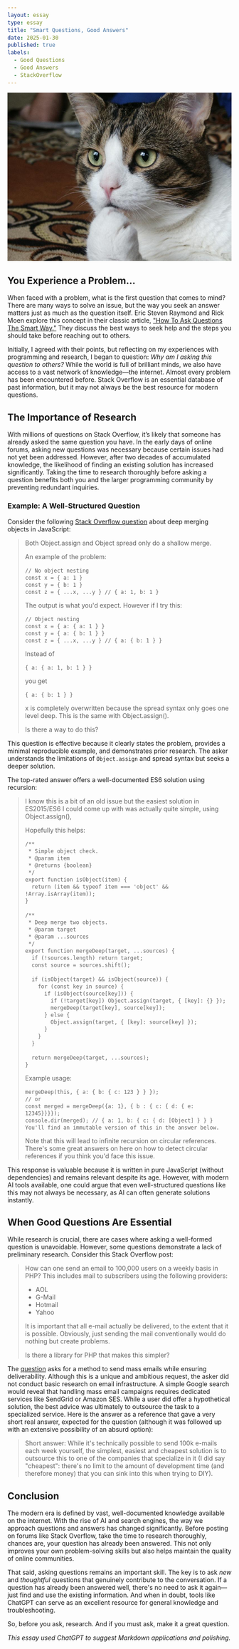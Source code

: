```yaml
---
layout: essay
type: essay
title: "Smart Questions, Good Answers"
date: 2025-01-30
published: true
labels:
  - Good Questions
  - Good Answers
  - StackOverflow
---
```


![RTFM](../img/question-cat.jpg)

## You Experience a Problem...

When faced with a problem, what is the first question that comes to mind? There are many ways to solve an issue, but the way you seek an answer matters just as much as the question itself. Eric Steven Raymond and Rick Moen explore this concept in their classic article, ["How To Ask Questions The Smart Way."](http://www.catb.org/~esr/faqs/smart-questions.html) They discuss the best ways to seek help and the steps you should take before reaching out to others.

Initially, I agreed with their points, but reflecting on my experiences with programming and research, I began to question: *Why am I asking this question to others?* While the world is full of brilliant minds, we also have access to a vast network of knowledge—the internet. Almost every problem has been encountered before. Stack Overflow is an essential database of past information, but it may not always be the best resource for modern questions.

## The Importance of Research

With millions of questions on Stack Overflow, it’s likely that someone has already asked the same question you have. In the early days of online forums, asking new questions was necessary because certain issues had not yet been addressed. However, after two decades of accumulated knowledge, the likelihood of finding an existing solution has increased significantly. Taking the time to research thoroughly before asking a question benefits both you and the larger programming community by preventing redundant inquiries.

### Example: A Well-Structured Question

Consider the following [Stack Overflow question](https://stackoverflow.com/questions/27936772/how-to-deep-merge-instead-of-shallow-merge) about deep merging objects in JavaScript:

> Both Object.assign and Object spread only do a shallow merge.
>
> An example of the problem:
>
> ```
> // No object nesting
> const x = { a: 1 }
> const y = { b: 1 }
> const z = { ...x, ...y } // { a: 1, b: 1 }
> ```
> 
> The output is what you'd expect. However if I try this:
>
> ```
> // Object nesting
> const x = { a: { a: 1 } }
> const y = { a: { b: 1 } }
> const z = { ...x, ...y } // { a: { b: 1 } }
> ```
> 
> Instead of
>
> ```
> { a: { a: 1, b: 1 } }
> ```
> 
> you get
>
> ```
> { a: { b: 1 } }
> ```
> 
> x is completely overwritten because the spread syntax only goes one level deep. This is the same with Object.assign().
>
> Is there a way to do this?

This question is effective because it clearly states the problem, provides a minimal reproducible example, and demonstrates prior research. The asker understands the limitations of `Object.assign` and spread syntax but seeks a deeper solution. 

The top-rated answer offers a well-documented ES6 solution using recursion:

> I know this is a bit of an old issue but the easiest solution in ES2015/ES6 I could come up with was actually quite simple, using Object.assign(),
>
> Hopefully this helps:
> 
> ```
> /**
>  * Simple object check.
>  * @param item
>  * @returns {boolean}
>  */
> export function isObject(item) {
>   return (item && typeof item === 'object' && !Array.isArray(item));
> }
>
> /**
>  * Deep merge two objects.
>  * @param target
>  * @param ...sources
>  */
> export function mergeDeep(target, ...sources) {
>   if (!sources.length) return target;
>   const source = sources.shift();
>
>   if (isObject(target) && isObject(source)) {
>     for (const key in source) {
>       if (isObject(source[key])) {
>         if (!target[key]) Object.assign(target, { [key]: {} });
>         mergeDeep(target[key], source[key]);
>       } else {
>         Object.assign(target, { [key]: source[key] });
>       }
>     }
>   }
>
>   return mergeDeep(target, ...sources);
> }
> ```
> 
> Example usage:
> 
> ```
> mergeDeep(this, { a: { b: { c: 123 } } });
> // or
> const merged = mergeDeep({a: 1}, { b : { c: { d: { e: 12345}}}});  
> console.dir(merged); // { a: 1, b: { c: { d: [Object] } } }
> You'll find an immutable version of this in the answer below.
> ```
> 
> Note that this will lead to infinite recursion on circular references. There's some great answers on here on how to detect circular references if you think you'd face this issue.

This response is valuable because it is written in pure JavaScript (without dependencies) and remains relevant despite its age. However, with modern AI tools available, one could argue that even well-structured questions like this may not always be necessary, as AI can often generate solutions instantly.

## When Good Questions Are Essential

While research is crucial, there are cases where asking a well-formed question is unavoidable. However, some questions demonstrate a lack of preliminary research. Consider this Stack Overflow post:

> How can one send an email to 100,000 users on a weekly basis in PHP? This includes mail to subscribers using the following providers:
> 
> * AOL
> * G-Mail
> * Hotmail
> * Yahoo
> 
> It is important that all e-mail actually be delivered, to the extent that it is possible. Obviously, just sending the mail conventionally would do nothing but create problems.
> 
> Is there a library for PHP that makes this simpler?

The [question](https://stackoverflow.com/questions/3905734/how-to-send-100-000-emails-weekly) asks for a method to send mass emails while ensuring deliverability. Although this is a unique and ambitious request, the asker did not conduct basic research on email infrastructure. A simple Google search would reveal that handling mass email campaigns requires dedicated services like SendGrid or Amazon SES. While a user did offer a hypothetical solution, the best advice was ultimately to outsource the task to a specialized service. Here is the answer as a reference that gave a very short real answer, expected for the question (although it was followed up with an extensive possibility of an absurd option):

> Short answer: While it's technically possible to send 100k e-mails each week yourself, the simplest, easiest and cheapest solution is to outsource this to one of the companies that specialize in it (I did say "cheapest": there's no limit to the amount of development time (and therefore money) that you can sink into this when trying to DIY).

## Conclusion

The modern era is defined by vast, well-documented knowledge available on the internet. With the rise of AI and search engines, the way we approach questions and answers has changed significantly. Before posting on forums like Stack Overflow, take the time to research thoroughly, chances are, your question has already been answered. This not only improves your own problem-solving skills but also helps maintain the quality of online communities.

That said, asking questions remains an important skill. The key is to ask *new* and *thoughtful* questions that genuinely contribute to the conversation. If a question has already been answered well, there's no need to ask it again—just find and use the existing information. And when in doubt, tools like ChatGPT can serve as an excellent resource for general knowledge and troubleshooting. 

So, before you ask, research. And if you must ask, make it a great question.

*This essay used ChatGPT to suggest Markdown applications and polishing.*
